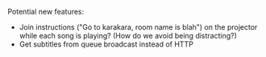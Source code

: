 
Potential new features:
- Join instructions ("Go to karakara, room name is blah") on the projector
  while each song is playing? (How do we avoid being distracting?)
- Get subtitles from queue broadcast instead of HTTP